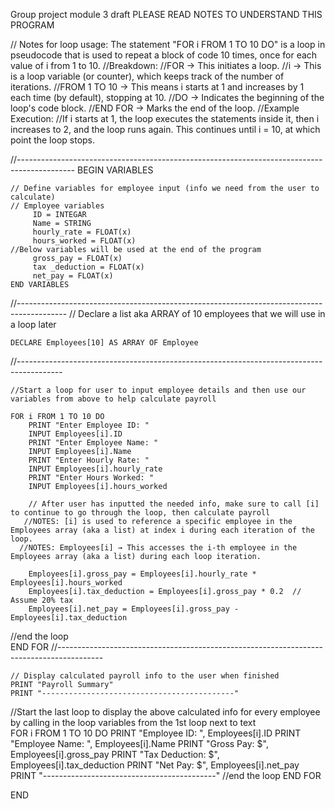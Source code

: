 Group project module 3 draft 
PLEASE READ NOTES TO UNDERSTAND THIS PROGRAM 

// Notes for loop usage: The statement "FOR i FROM 1 TO 10 DO" is a loop in pseudocode that is used to repeat a block of code 10 times, once for each value of i from 1 to 10.
//Breakdown:
//FOR → This initiates a loop.
//i → This is a loop variable (or counter), which keeps track of the number of iterations.
//FROM 1 TO 10 → This means i starts at 1 and increases by 1 each time (by default), stopping at 10.
//DO → Indicates the beginning of the loop's code block.
//END FOR → Marks the end of the loop.
//Example Execution:
//If i starts at 1, the loop executes the statements inside it, then i increases to 2, and the loop runs again. This continues until i = 10, at which point the loop stops.



//--------------------------------------------------------------------------------------------
BEGIN VARIABLES

    // Define variables for employee input (info we need from the user to calculate)
    // Employee variables 
         ID = INTEGAR
         Name = STRING
         hourly_rate = FLOAT(x)
         hours_worked = FLOAT(x)
    //Below variables will be used at the end of the program
         gross_pay = FLOAT(x)
         tax _deduction = FLOAT(x)
         net_pay = FLOAT(x)
    END VARIABLES


//------------------------------------------------------------------------------------------
    // Declare a list aka ARRAY of 10 employees that we will use in a loop later 

    DECLARE Employees[10] AS ARRAY OF Employee
//-----------------------------------------------------------------------------------------

    //Start a loop for user to input employee details and then use our variables from above to help calculate payroll

    FOR i FROM 1 TO 10 DO
        PRINT "Enter Employee ID: "
        INPUT Employees[i].ID
        PRINT "Enter Employee Name: "
        INPUT Employees[i].Name
        PRINT "Enter Hourly Rate: "
        INPUT Employees[i].hourly_rate
        PRINT "Enter Hours Worked: "
        INPUT Employees[i].hours_worked

        // After user has inputted the needed info, make sure to call [i] to continue to go through the loop, then calculate payroll
       //NOTES: [i] is used to reference a specific employee in the Employees array (aka a list) at index i during each iteration of the loop.
      //NOTES: Employees[i] → This accesses the i-th employee in the Employees array (aka a list) during each loop iteration.

        Employees[i].gross_pay = Employees[i].hourly_rate * Employees[i].hours_worked
        Employees[i].tax_deduction = Employees[i].gross_pay * 0.2  // Assume 20% tax
        Employees[i].net_pay = Employees[i].gross_pay - Employees[i].tax_deduction

//end the loop     
END FOR
//-----------------------------------------------------------------------------------------


    // Display calculated payroll info to the user when finished
    PRINT "Payroll Summary"
    PRINT "-------------------------------------------"
  //Start the last loop to display the above calculated info for every employee by calling in the loop variables from the 1st loop next to text   
 FOR i FROM 1 TO 10 DO
        PRINT "Employee ID: ", Employees[i].ID
        PRINT "Employee Name: ", Employees[i].Name
        PRINT "Gross Pay: $", Employees[i].gross_pay
        PRINT "Tax Deduction: $", Employees[i].tax_deduction
        PRINT "Net Pay: $", Employees[i].net_pay
        PRINT "-------------------------------------------"
    //end the loop 
    END FOR

END